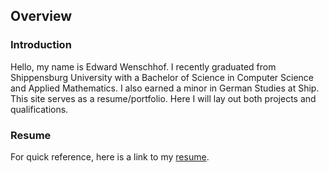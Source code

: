 ## Overview

### Introduction

Hello, my name is Edward Wenschhof. I recently graduated from Shippensburg University with a Bachelor of Science in Computer Science and Applied Mathematics. I also earned a minor in German Studies at Ship. This site serves as a resume/portfolio. Here I will lay out both projects and qualifications.

### Resume

For quick reference, here is a link to my [resume](/files/EdwardWenschhofResume.pdf).
